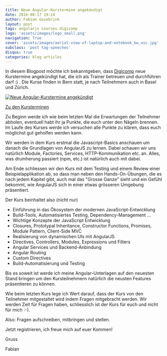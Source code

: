 ```yaml
---
title: Neue Angular-Kurstermine angekündigt
date: 2016-08-17 19:14
author: Fabian Gosebrink
layout: post
tags: angularjs courses digicomp
logo: 'assets/images/logo_small.png'
navigation: True
cover: 'assets/images/aerial-view-of-laptop-and-notebook_bw_osc.jpg'
subclass: 'post tag-speeches'
disqus: true
categories: blog articles
---
```


In diesem Blogpost möchte ich bekanntgeben, dass [Digicomp](https://www.digicomp.ch/) neue Kurstermine angekündigt hat, die ich als Trainer betreuen und durchführen darf :) . Die Kurse finden in Bern statt, je nach Teilnehmern auch in Basel und Zürich.

<a href="http://offering.solutions/assets/images/Angular_With_Digicomp.png" target="_blank" rel="https://www.digicomp.ch/weiterbildung/softwareentwicklungs-trainings/webentwicklung/javascript-kurse-und-workshops/frontend-entwicklung-mit-angularjs">![Neue Angular-Kurstermine angekündigt]({{site.baseurl}}assets/images/Angular_With_Digicomp.png)</a>

[Zu den Kursterminen](https://www.digicomp.ch/weiterbildung/softwareentwicklungs-trainings/webentwicklung/javascript-kurse-und-workshops/frontend-entwicklung-mit-angularjs)

Zu Beginn werde ich wie beim letzten Mal die Erwartungen der Teilnehmer abholen, eventuell habt ihr ja Punkte, die euch unter den Nägeln brennen. Im Laufe des Kurses werde ich versuchen alle Punkte zu klären, dass euch möglichst gut geholfen werden kann.

Wir werden in dem Kurs erstmal die Javascript-Basics anschauen um danach die Grundlagen von AngularJS zu lernen. Dabei schauen wir uns natürlich Module, Factories, Services, HTTP-Kommunikation etc. an. Alles, was drumherung passiert (npm, etc.) ist natürlich auch mit dabei.


Am Ende schliessen wir den Kurs mit dem Testing und einem Review einer Beispielapplikation ab, so dass man neben den Hands-On-Übungen, die es nach jedem Kapitel gibt, auch mal das "Grosse Ganze" sieht und ein Gefühl bekommt, wie AngularJS sich in einer etwas grösseren Umgebung präsentiert.

Der Kurs beinhaltet also (nicht nur)

* Einführung in das Ökosystem der modernen JavaScript-Entwicklung
* Build-Tools, Automatisiertes Testing, Dependency-Management ...
* Wichtige Konzepte der JavaScript Entwicklung
* Closures, Prototypal Inheritance, Constructor Functions, Promises, Module Pattern, Client-Side MVC
* Realisierung von dynamischen UIs mit AngularJS
* Directives, Controllers, Modules, Expressions und Filters
* Angular Services und Backend-Anbindung
* Angular Routing
* Custom Directives
* Build-Automatisierung und Testing

Bis es soweit ist werde ich meine Angular-Unterlagen auf den neuesten Stand bringen um den Kursteilnehmern natürlich die neusten Features präsentieren zu können.

Wie beim letzten Kurs lege ich Wert darauf, dass der Kurs von den Teilnehmer mitgestaltet wird indem Fragen mitgebracht werden. Wir werden Zeit für Fragen haben, schliesslich ist der Kurs für euch und nicht für mich :-).

Also: Fragen aufschreiben, mitbringen und stellen.

Jetzt registrieren, ich freue mich auf euer Kommen!

Gruss

Fabian

